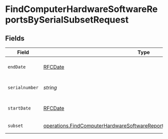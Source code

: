# FindComputerHardwareSoftwareReportsBySerialSubsetRequest


## Fields

| Field                                                                                                                                                                             | Type                                                                                                                                                                              | Required                                                                                                                                                                          | Description                                                                                                                                                                       |
| --------------------------------------------------------------------------------------------------------------------------------------------------------------------------------- | --------------------------------------------------------------------------------------------------------------------------------------------------------------------------------- | --------------------------------------------------------------------------------------------------------------------------------------------------------------------------------- | --------------------------------------------------------------------------------------------------------------------------------------------------------------------------------- |
| `endDate`                                                                                                                                                                         | [RFCDate](../../../types/rfcdate.md)                                                                                                                                              | :heavy_check_mark:                                                                                                                                                                | End date (e.g. yyyy-mm-dd)                                                                                                                                                        |
| `serialnumber`                                                                                                                                                                    | *string*                                                                                                                                                                          | :heavy_check_mark:                                                                                                                                                                | Serial number to filter by                                                                                                                                                        |
| `startDate`                                                                                                                                                                       | [RFCDate](../../../types/rfcdate.md)                                                                                                                                              | :heavy_check_mark:                                                                                                                                                                | Start date (e.g. yyyy-mm-dd)                                                                                                                                                      |
| `subset`                                                                                                                                                                          | [operations.FindComputerHardwareSoftwareReportsBySerialSubsetPathParamSubset](../../../sdk/models/operations/findcomputerhardwaresoftwarereportsbyserialsubsetpathparamsubset.md) | :heavy_check_mark:                                                                                                                                                                | Subset to filter by                                                                                                                                                               |